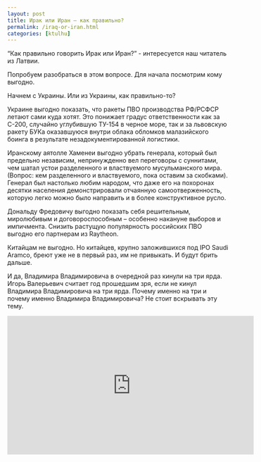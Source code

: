 ```yaml
---
layout: post
title: Ирак или Иран – как правильно?
permalink: /iraq-or-iran.html
categories: [ktulhu]
---
```


“Как правильно говорить Ирак или Иран?” - интересуется наш читатель из Латвии.

Попробуем разобраться в этом вопросе. Для начала посмотрим кому выгодно.

Начнем с Украины. Или из Украины, как правильно-то?

Украине выгодно показать, что ракеты ПВО производства РФ/РСФСР летают сами куда хотят. Это понижает градус ответственности как за С-200, случайно углубившую ТУ-154 в черное море, так и за львовскую ракету БУКа оказавшуюся внутри облака обломков малазийского боинга в результате незадокументированной логистики.

Иранскому аятолле Хаменеи выгодно убрать генерала, который был предельно независим, непринужденно вел переговоры с суннитами, чем шатал устои разделенного и властвуемого мусульманского мира. (Вопрос: кем разделенного и властвуемого, пока оставим за скобками). Генерал был настолько любим народом, что даже его на похоронах десятки населения демонстрировали отчаянную самоотверженность, которую легко можно было направить и в более конструктивное русло.

Дональду Фредовичу выгодно показать себя решительным, миролюбивым и договороспособным – особенно накануне выборов и импичмента. Снизить растущую популярность российских ПВО выгодно его партнерам из Raytheon.

Китайцам не выгодно. Но китайцев, крупно заложившихся под IPO Saudi Aramco, бреют уже не в первый раз, им не привыкать. И будут брить дальше.

И да, Владимира Владимировича в очередной раз кинули на три ярда. Игорь Валерьевич считает год прошедшим зря, если не кинул Владимира Владимировича на три ярда. Почему именно на три и почему именно Владимира Владимировича? Не стоит вскрывать эту тему.

<iframe width="560" height="315" src="https://www.youtube.com/embed/MxCBuQhy-CM" frameborder="0" allow="accelerometer; autoplay; encrypted-media; gyroscope; picture-in-picture" allowfullscreen></iframe>
